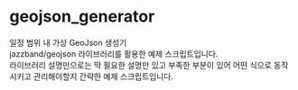 # geojson_generator
일정 범위 내 가상 GeoJson 생성기<br>
jazzband/geojson 라이브러리를 활용한 예제 스크립트입니다.<br>
라이브러리 설명만으로는 딱 필요한 설명만 있고 부족한 부분이 있어 어떤 식으로 동작시키고 관리해야할지 간략한 예제 스크립트입니다.<br>
